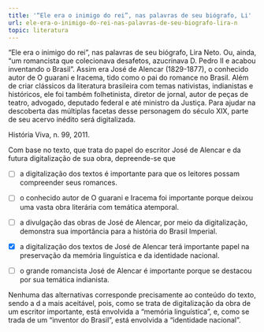 ```yaml
---
title: '“Ele era o inimigo do rei”, nas palavras de seu biógrafo, Li'
url: ele-era-o-inimigo-do-rei-nas-palavras-de-seu-biografo-lira-n
topic: literatura
---
```



“Ele era o inimigo do rei”, nas palavras de seu biógrafo, Lira Neto. Ou, ainda, “um romancista que colecionava desafetos, azucrinava D. Pedro II e acabou inventando o Brasil”. Assim era José de Alencar (1829-1877), o conhecido autor de O guarani e Iracema, tido como o pai do romance no Brasil. Além de criar clássicos da literatura brasileira com temas nativistas, indianistas e históricos, ele foi também folhetinista, diretor de jornal, autor de peças de teatro, advogado, deputado federal e até ministro da Justiça. Para ajudar na descoberta das múltiplas facetas desse personagem do século XIX, parte de seu acervo inédito será digitalizada.

História Viva, n. 99, 2011.

Com base no texto, que trata do papel do escritor José de Alencar e da futura digitalização de sua obra, depreende-se que



- [ ] a digitalização dos textos é importante para que os leitores possam compreender seus romances.
- [ ] o conhecido autor de O guarani e Iracema foi importante porque deixou uma vasta obra literária com temática atemporal.
- [ ] a divulgação das obras de José de Alencar, por meio da digitalização, demonstra sua importância para a história do Brasil Imperial.
- [x] a digitalização dos textos de José de Alencar terá importante papel na preservação da memória linguística e da identidade nacional.
- [ ] o grande romancista José de Alencar é importante porque se destacou por sua temática indianista.


Nenhuma das alternativas corresponde precisamente ao conteúdo do texto, sendo a d a mais aceitável, pois, como se trata de digitalização da obra de um escritor importante, está envolvida a “memória linguística”, e, como se trada de um “inventor do Brasil”, está envolvida a “identidade nacional”.
